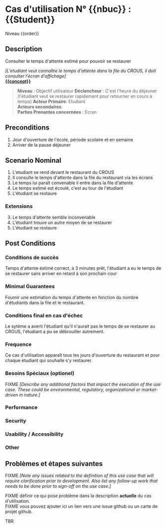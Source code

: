 # Cas d'utilisation N° {{nbuc}} :  {{Student}}

Niveau {{order}}

##	Description

Consulter le temps d'attente estimé pour pouvoir se restaurer

_[L'etudiant veut connaître le temps d'attente dans la file du CROUS, il doit consulter l'écran d'affichage]_   
 **[{{concept}}](https://github.com/nimdanor/gl2020/new/master/tp2/groupe7/sujet7_2/UC/Etudiants/{{etudiant}}.md)**  

> **Niveau** : Objectif utilisateur 
> **Déclencheur** : C'est l'heure du déjeuner (l'étudiant veut se restaurer rapidement pour retourner en cours à temps)
> **Acteur Primaire**: Etudiant   
> **Acteurs secondaires**:   
> **Parties Prenantes concernées** : Ecran
 
 
## Preconditions

1. Jour d'ouverture de l'école, période scolaire et en semaine
2. Arriver de la pause déjeuner

## Scenario Nominal

1.	L'etudiant se rend devant le restaurant du CROUS  
2.	Il consulte le temps d'attente dans la file du restaurant via les écrans
3.	Le temps lui paraît convenable il entre dans la file d'attente  
4.	Le temps estimé est écoulé, c'est au tour de l'étudiant
5. L'étudiant se restaure

###	Extensions

3. Le temps d'attente semble inconvenable
4. L'étudiant trouve un autre moyen de se restaurer
5. L'étudiant se restaure

## Post Conditions
### Conditions de succès 

Temps d'attente éstimé correct, à 3 minutes prêt, l'étudiant a eu le temps de se restaurer sans arriver en retard à son prochain cour

### Minimal Guarantees

Fournir une estimation du temps d'attente en fonction du nombre d'étudiants dans la file et le restaurant.

### Conditions final en cas d'échec

Le sytème a averti l'étudiant qu'il n'aurait pas le temps de se restaurer au CROUS, l'étudiant a pu se débrouiller autrement.


### Frequence

Ce cas d'utilisation apparaît tous les jours d'ouverture du restaurant et pour chaque étudiant qui souhaite s'y restaurer.

### Besoins Spéciaux (optionel)  
FIXME _[Describe any additional factors that impact the execution of the use case. These could be environmental, regulatory, organizational or market-driven in nature.]_  

### Performance  
###	Security  
###	Usability / Accessibility  
###	Other  

##	Problèmes et étapes suivantes  
FIXME _[Note any issues related to the definition of this use case that will require clarification prior to development. Also list any follow-up work that needs to be done prior to sign-off on the use case.]_  

FIXME définir ce qui pose problème dans la description **actuelle** du cas d'utilisation.  
FIXME vous pouvez ajouter ici un lien vers une issue github ou un carte de projet github.

TBR
